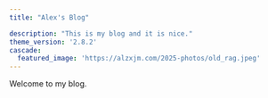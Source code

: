 ```yaml
---
title: "Alex's Blog"

description: "This is my blog and it is nice."
theme_version: '2.8.2'
cascade:
  featured_image: 'https://alzxjm.com/2025-photos/old_rag.jpeg'
---
```

Welcome to my blog.
